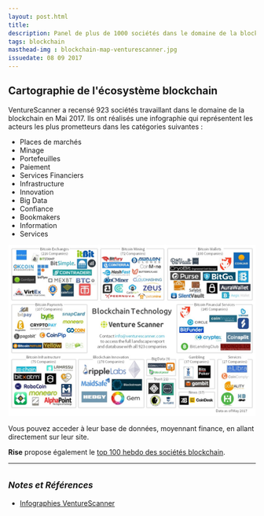 ```yaml
---
layout: post.html
title: 
description: Panel de plus de 1000 sociétés dans le domaine de la blockchain, classé par catégorie.
tags: blockchain
masthead-img : blockchain-map-venturescanner.jpg
issuedate: 08 09 2017
---
```


## Cartographie de l'écosystème blockchain

VentureScanner a recensé 923 sociétés travaillant dans le domaine de la blockchain en Mai 2017. Ils ont réalisés une infographie qui représentent les acteurs les plus prometteurs dans les catégories suivantes :

- Places de marchés
- Minage
- Portefeuilles
- Paiement
- Services Financiers
- Infrastructure
- Innovation
- Big Data
- Confiance
- Bookmakers
- Information
- Services

<a href="/assets/img/blockchain-map-venturescanner.jpg"><img class="img-shadow mx-auto d-block" src="/assets/img/blockchain-map-venturescanner.jpg" alt="blockchain map venturescanner"></a>

Vous pouvez acceder à leur base de données, moyennant finance, en allant directement sur leur site.

**Rise** propose également le [top 100 hebdo des sociétés blockchain](https://www.rise.global/blockchain-100).

---

## <small>_Notes et Références_</small>

- [Infographies VentureScanner](https://www.venturescanner.com/infographics)
